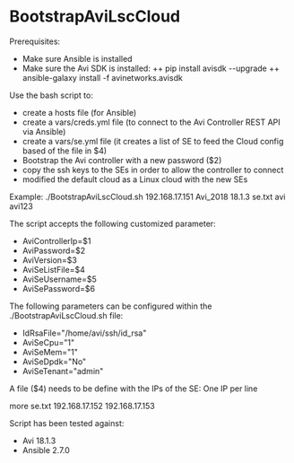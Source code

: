 # BootstrapAviLscCloud
Prerequisites:
- Make sure Ansible is installed
- Make sure the Avi SDK is installed:
	++ pip install avisdk --upgrade
        ++ ansible-galaxy install -f avinetworks.avisdk

Use the bash script to:
- create a hosts file (for Ansible)
- create a vars/creds.yml file (to connect to the Avi Controller REST API via Ansible)
- create a vars/se.yml file (it creates a list of SE to feed the Cloud config based of the file in $4)
- Bootstrap the Avi controller with a new password ($2)
- copy the ssh keys to the SEs in order to allow the controller to connect
- modified the default cloud as a Linux cloud with the new SEs

Example:
./BootstrapAviLscCloud.sh 192.168.17.151 Avi_2018 18.1.3 se.txt avi avi123

The script accepts the following customized parameter:
- AviControllerIp=$1
- AviPassword=$2
- AviVersion=$3
- AviSeListFile=$4
- AviSeUsername=$5
- AviSePassword=$6

The following parameters can be configured within the ./BootstrapAviLscCloud.sh file:
- IdRsaFile="/home/avi/ssh/id_rsa"
- AviSeCpu="1"
- AviSeMem="1"
- AviSeDpdk="No"
- AviSeTenant="admin"

A file ($4) needs to be define with the IPs of the SE: One IP per line

more se.txt
192.168.17.152
192.168.17.153

Script has been tested against:
- Avi 18.1.3
- Ansible 2.7.0
